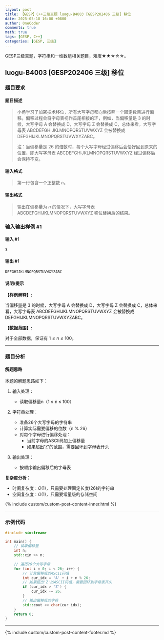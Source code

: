 ```yaml
---
layout: post
title: 【GESP】C++三级真题 luogu-B4003 [GESP202406 三级] 移位
date: 2025-05-18 16:00 +0800
author: OneCoder
comments: true
math: true
tags: [GESP, C++]
categories: [GESP, 三级]
---
```

GESP三级真题，字符串和一维数组相关题目，难度★★☆☆☆。

<!--more-->

## luogu-B4003 [GESP202406 三级] 移位

### 题目要求

#### 题目描述

>小杨学习了加密技术移位，所有大写字母都向后按照⼀个固定数目进行偏移。偏移过程会将字母表视作首尾相接的环，例如，当偏移量是 $3$ 的时候，大写字母 A 会替换成 D，大写字母 Z 会替换成 C，总体来看，大写字母表 ABCDEFGHIJKLMNOPQRSTUVWXYZ 会被替换成 DEFGHIJKLMNOPQRSTUVWXYZABC。
>
>注：当偏移量是 $26$ 的倍数时，每个大写字母经过偏移后会恰好回到原来的位置，即大写字母表 ABCDEFGHIJKLMNOPQRSTUVWXYZ 经过偏移后会保持不变。

#### 输入格式

>第一行包含一个正整数 $n$。

#### 输出格式

>输出在偏移量为 $n$ 的情况下，大写字母表 ABCDEFGHIJKLMNOPQRSTUVWXYZ 移位替换后的结果。

### 输入输出样例 #1

#### 输入 #1

```console
3
```

#### 输出 #1

```console
DEFGHIJKLMNOPQRSTUVWXYZABC
```

#### 说明/提示

**【样例解释】:**

当偏移量是 $3$ 的时候，大写字母 A 会替换成 D，大写字母 Z 会替换成 C，总体来看，大写字母表 ABCDEFGHIJKLMNOPQRSTUVWXYZ 会被替换成 DEFGHIJKLMNOPQRSTUVWXYZABC。

**【数据范围】:**

对于全部数据，保证有 $1\leq n\leq 100$。

---

### 题目分析

#### 解题思路

本题的解题思路如下：

1. 输入处理：
   - 读取偏移量n（1 ≤ n ≤ 100）

2. 字符串处理：
   - 准备26个大写字母的字符串
   - 计算实际需要偏移的位数（n % 26）
   - 对每个字母进行偏移处理：
     - 当前字母的ASCII码加上偏移量
     - 如果超出'Z'的范围，需要回环到字母表开头

3. 输出处理：
   - 按顺序输出偏移后的字母表

**复杂度分析：**

- 时间复杂度：$O(1)$，只需要处理固定长度(26)的字符串
- 空间复杂度：$O(1)$，只需要常量级的存储空间
  
{% include custom/custom-post-content-inner.html %}

---

### 示例代码

```cpp
#include <iostream>

int main() {
    // 读取偏移量
    int n;
    std::cin >> n;
    
    // 遍历26个大写字母
    for (int i = 0; i < 26; i++) {
        // 计算偏移后的ASCII码值
        int cur_idx = 'A' + i + n % 26;
        // 如果超出'Z'的ASCII码值，需要回环到字母表开头
        if (cur_idx > 'Z') {
            cur_idx -= 26;
        }
        // 输出偏移后的字符
        std::cout << char(cur_idx);
    }
    return 0;
}
```

---

{% include custom/custom-post-content-footer.md %}
